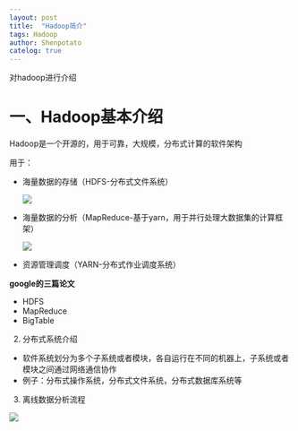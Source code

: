 ```yaml
---
layout: post
title:  "Hadoop简介"
tags: Hadoop
author: Shenpotato
catelog: true
---
```



对hadoop进行介绍



# 一、Hadoop基本介绍

Hadoop是一个开源的，用于可靠，大规模，分布式计算的软件架构

用于：

- 海量数据的存储（HDFS-分布式文件系统）

  ![](https://tva1.sinaimg.cn/large/006y8mN6gy1g86spafqpuj30zy0rk0v9.jpg)

- 海量数据的分析（MapReduce-基于yarn，用于并行处理大数据集的计算框架）

  ![](https://tva1.sinaimg.cn/large/006y8mN6gy1g86spdo5w1j312w0n0q54.jpg)

  

- 资源管理调度（YARN-分布式作业调度系统）

**google的三篇论文**

- HDFS
- MapReduce
- BigTable





2. 分布式系统介绍

- 软件系统划分为多个子系统或者模块，各自运行在不同的机器上，子系统或者模块之间通过网络通信协作
- 例子：分布式操作系统，分布式文件系统，分布式数据库系统等



3. 离线数据分析流程

![](https://tva1.sinaimg.cn/large/006y8mN6gy1g86spmqiy8j30vu0li416.jpg)